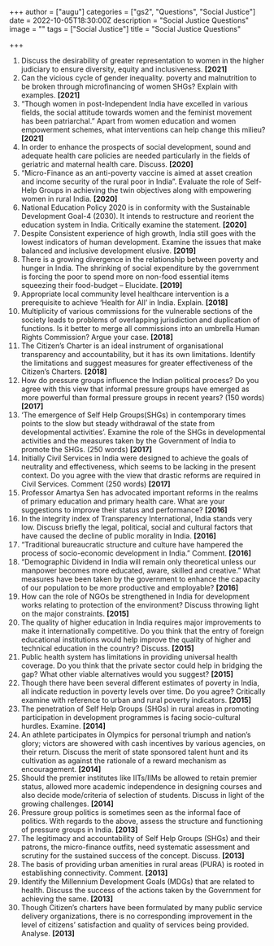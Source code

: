+++
author = ["augu"]
categories = ["gs2", "Questions", "Social Justice"]
date = 2022-10-05T18:30:00Z
description = "Social Justice Questions"
image = ""
tags = ["Social Justice"]
title = "Social Justice Questions"

+++
 1. Discuss the desirability of greater representation to women in the higher judiciary to ensure diversity, equity and inclusiveness. **\[2021\]**
 2. Can the vicious cycle of gender inequality. poverty and malnutrition to be broken through microfinancing of women SHGs? Explain with examples. **\[2021\]**
 3. “Though women in post-Independent India have excelled in various fields, the social attitude towards women and the feminist movement has been patriarchal.” Apart from women education and women empowerment schemes, what interventions can help change this milieu? **\[2021\]**
 4. In order to enhance the prospects of social development, sound and adequate health care policies are needed particularly in the fields of geriatric and maternal health care. Discuss. **\[2020\]**
 5. “Micro-Finance as an anti-poverty vaccine is aimed at asset creation and income security of the rural poor in India”. Evaluate the role of Self-Help Groups in achieving the twin objectives along with empowering women in rural India. **\[2020\]**
 6. National Education Policy 2020 is in conformity with the Sustainable Development Goal-4 (2030). It intends to restructure and reorient the education system in India. Critically examine the statement. **\[2020\]**
 7. Despite Consistent experience of high growth, India still goes with the lowest indicators of human development. Examine the issues that make balanced and inclusive development elusive. **\[2019\]**
 8. There is a growing divergence in the relationship between poverty and hunger in India. The shrinking of social expenditure by the government is forcing the poor to spend more on non-food essential items squeezing their food-budget – Elucidate. **\[2019\]**
 9. Appropriate local community level healthcare intervention is a prerequisite to achieve ‘Health for All’ in India. Explain. **\[2018\]**
10. Multiplicity of various commissions for the vulnerable sections of the society leads to problems of overlapping jurisdiction and duplication of functions. Is it better to merge all commissions into an umbrella Human Rights Commission? Argue your case. **\[2018\]**
11. The Citizen’s Charter is an ideal instrument of organisational transparency and accountability, but it has its own limitations. Identify the limitations and suggest measures for greater effectiveness of the Citizen’s Charters. **\[2018\]**
12. How do pressure groups influence the Indian political process? Do you agree with this view that informal pressure groups have emerged as more powerful than formal pressure groups in recent years? (150 words) **\[2017\]**
13. ‘The emergence of Self Help Groups(SHGs) in contemporary times points to the slow but steady withdrawal of the state from developmental activities’. Examine the role of the SHGs in developmental activities and the measures taken by the Government of India to promote the SHGs. (250 words) **\[2017\]**
14. Initially Civil Services in India were designed to achieve the goals of neutrality and effectiveness, which seems to be lacking in the present context. Do you agree with the view that drastic reforms are required in Civil Services. Comment (250 words) **\[2017\]**
15. Professor Amartya Sen has advocated important reforms in the realms of primary education and primary health care. What are your suggestions to improve their status and performance? **\[2016\]**
16. In the integrity index of Transparency International, India stands very low. Discuss briefly the legal, political, social and cultural factors that have caused the decline of public morality in India. **\[2016\]**
17. “Traditional bureaucratic structure and culture have hampered the process of socio-economic development in India.” Comment. **\[2016\]**
18. “Demographic Dividend in India will remain only theoretical unless our manpower becomes more educated, aware, skilled and creative.” What measures have been taken by the government to enhance the capacity of our population to be more productive and employable? **\[2016\]**
19. How can the role of NGOs be strengthened in India for development works relating to protection of the environment? Discuss throwing light on the major constraints. **\[2015\]**
20. The quality of higher education in India requires major improvements to make it internationally competitive. Do you think that the entry of foreign educational institutions would help improve the quality of higher and technical education in the country? Discuss. **\[2015\]**
21. Public health system has limitations in providing universal health coverage. Do you think that the private sector could help in bridging the gap? What other viable alternatives would you suggest? **\[2015\]**
22. Though there have been several different estimates of poverty in India, all indicate reduction in poverty levels over time. Do you agree? Critically examine with reference to urban and rural poverty indicators. **\[2015\]**
23. The penetration of Self Help Groups (SHGs) in rural areas in promoting participation in development programmes is facing socio-cultural hurdles. Examine. **\[2014\]**
24. An athlete participates in Olympics for personal triumph and nation’s glory; victors are showered with cash incentives by various agencies, on their return. Discuss the merit of state sponsored talent hunt and its cultivation as against the rationale of a reward mechanism as encouragement. **\[2014\]**
25. Should the premier institutes like IITs/IIMs be allowed to retain premier status, allowed more academic independence in designing courses and also decide mode/criteria of selection of students. Discuss in light of the growing challenges. **\[2014\]**
26. Pressure group politics is sometimes seen as the informal face of politics. With regards to the above, assess the structure and functioning of pressure groups in India. **\[2013\]**
27. The legitimacy and accountability of Self Help Groups (SHGs) and their patrons, the micro-finance outfits, need systematic assessment and scrutiny for the sustained success of the concept. Discuss. **\[2013\]**
28. The basis of providing urban amenities in rural areas (PURA) is rooted in establishing connectivity. Comment. **\[2013\]**
29. Identify the Millennium Development Goals (MDGs) that are related to health. Discuss the success of the actions taken by the Government for achieving the same. **\[2013\]**
30. Though Citizen’s charters have been formulated by many public service delivery organizations, there is no corresponding improvement in the level of citizens’ satisfaction and quality of services being provided. Analyse. **\[2013\]**